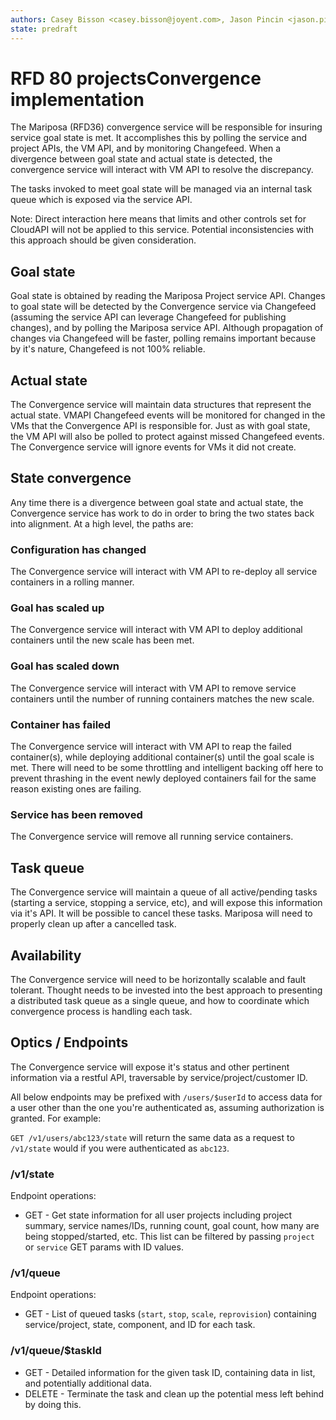 ```yaml
---
authors: Casey Bisson <casey.bisson@joyent.com>, Jason Pincin <jason.pincin@joyent.com>
state: predraft
---
```


# RFD 80 projectsConvergence implementation

The Mariposa (RFD36) convergence service will be responsible for insuring service goal state is met. It accomplishes this by polling the service and project APIs, the VM API, and by monitoring Changefeed. When a divergence between goal state and actual state is detected, the convergence service will interact with VM API to resolve the discrepancy. 

The tasks invoked to meet goal state will be managed via an internal task queue which is exposed via the service API. 

Note: Direct interaction here means that limits and other controls set for CloudAPI will not be applied to this service. Potential inconsistencies with this approach should be given consideration.

## Goal state

Goal state is obtained by reading the Mariposa Project service API. Changes to goal state will be detected by the Convergence service via Changefeed (assuming the service API can leverage Changefeed for publishing changes), and by polling the Mariposa service API. Although propagation of changes via Changefeed will be faster, polling remains important because by it's nature, Changefeed is not 100% reliable. 

## Actual state

The Convergence service will maintain data structures that represent the actual state. VMAPI Changefeed events will be monitored for changed in the VMs that the Convergence API is responsible for. Just as with goal state, the VM API will also be polled to protect against missed Changefeed events. The Convergence service will ignore events for VMs it did not create. 

## State convergence

Any time there is a divergence between goal state and actual state, the Convergence service has work to do in order to bring the two states back into alignment. At a high level, the paths are:

### Configuration has changed

The Convergence service will interact with VM API to re-deploy all service containers in a rolling manner. 

### Goal has scaled up

The Convergence service will interact with VM API to deploy additional containers until the new scale has been met.

### Goal has scaled down

The Convergence service will interact with VM API to remove service containers until the number of running containers matches the new scale.

### Container has failed

The Convergence service will interact with VM API to reap the failed container(s), while deploying additional container(s) until the goal scale is met. There will need to be some throttling and intelligent backing off here to prevent thrashing in the event newly deployed containers fail for the same reason existing ones are failing.

### Service has been removed

The Convergence service will remove all running service containers.

## Task queue

The Convergence service will maintain a queue of all active/pending tasks (starting a service, stopping a service, etc), and will expose this information via it's API. It will be possible to cancel these tasks. Mariposa will need to properly clean up after a cancelled task. 

## Availability

The Convergence service will need to be horizontally scalable and fault tolerant. Thought needs to be invested into the best approach to presenting a distributed task queue as a single queue, and how to coordinate which convergence process is handling each task. 

## Optics / Endpoints

The Convergence service will expose it's status and other pertinent information via a restful API, traversable by service/project/customer ID.

All below endpoints may be prefixed with `/users/$userId` to access data for a user other than the one you're authenticated as, assuming authorization is granted. For example:

`GET /v1/users/abc123/state` will return the same data as a request to `/v1/state` would if you were authenticated as `abc123`. 

### /v1/state

Endpoint operations:

* GET - Get state information for all user projects including project summary, service names/IDs, running count, goal count, how many are being stopped/started, etc. This list can be filtered by passing `project` or `service` GET params with ID values.

### /v1/queue

Endpoint operations:

* GET - List of queued tasks (`start`, `stop`, `scale`, `reprovision`) containing service/project, state, component, and ID for each task. 

### /v1/queue/$taskId

* GET - Detailed information for the given task ID, containing data in list, and potentially additional data.
* DELETE - Terminate the task and clean up the potential mess left behind by doing this.